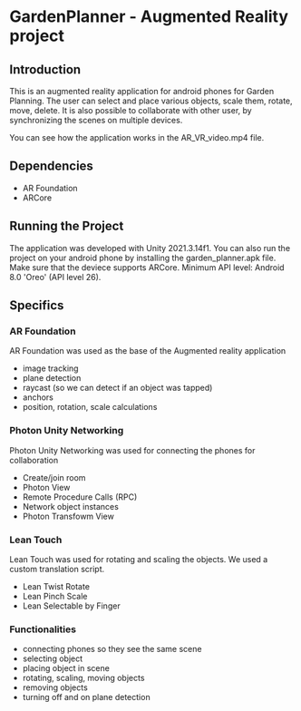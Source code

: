 # GardenPlanner - Augmented Reality project

## Introduction
This is an augmented reality application for android phones for Garden Planning. 
The user can select and place various objects, scale them, rotate, move, delete.
It is also possible to collaborate with other user, by synchronizing the scenes on multiple devices.

You can see how the application works in the AR_VR_video.mp4 file.

## Dependencies
- AR Foundation
- ARCore

## Running the Project
The application was developed with Unity 2021.3.14f1.
You can also run the project on your android phone by installing the garden_planner.apk file. 
Make sure that the deviece supports ARCore. Minimum API level: Android 8.0 'Oreo' (API level 26).

## Specifics

### AR Foundation
AR Foundation was used as the base of the Augmented reality application
- image tracking 
- plane detection
- raycast (so we can detect if an object was tapped)
- anchors
- position, rotation, scale calculations

### Photon Unity Networking
Photon Unity Networking was used for connecting the phones for collaboration
- Create/join room
- Photon View
- Remote Procedure Calls (RPC)
- Network object instances
- Photon Transfowm View

### Lean Touch
Lean Touch was used for rotating and scaling the objects. We used a custom translation script.
- Lean Twist Rotate
- Lean Pinch Scale
- Lean Selectable by Finger

### Functionalities
- connecting phones so they see the same scene
- selecting object
- placing object in scene
- rotating, scaling, moving objects
- removing objects
- turning off and on plane detection
